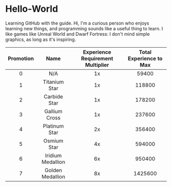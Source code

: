 # Hello-World
Learning GitHub with the guide.
Hi, I'm a curious person who enjoys learning new things, and programming sounds like a useful thing to learn.
I like games like Unreal World and Dwarf Fortress: I don't mind simple graphics, as long as it's inspiring.

|Promotion  |Name               |Experience Requirement Multiplier | Total Experience to Max |
|:---------:|:-----------------:|:--------------------------------:|:-----------------------:|
|0	        |N/A	              |1x	                               |59400                    |
|1	        |Titanium Star	    |1x	                               |118800                  |
|2	        |Carbide Star	      |1x	                               |178200                  |
|3	        |Gallium Cross	    |1x	                               |237600                  |
|4	        |Platinum Star	    |2x	                               |356400                  |
|5	        |Osmium Star	      |4x	                               |594000                  |
|6	        |Iridium Medallion	|6x	                               |950400                  |
|7	        |Golden Medallion	  |8x	                               |1425600                 |
